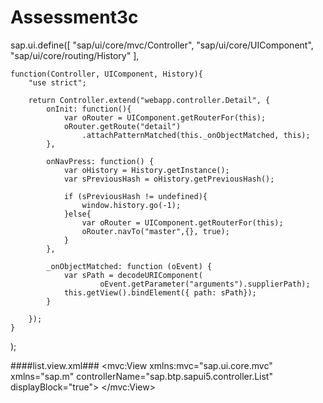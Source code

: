 # Assessment3c


sap.ui.define([
       "sap/ui/core/mvc/Controller",
       "sap/ui/core/UIComponent",
       "sap/ui/core/routing/History"
	], 
			
	function(Controller, UIComponent, History){
		"use strict";
		
		return Controller.extend("webapp.controller.Detail", {
			onInit: function(){
				var oRouter = UIComponent.getRouterFor(this);
				oRouter.getRoute("detail")
					.attachPatternMatched(this._onObjectMatched, this);	
			},
			
			onNavPress: function() {
				var oHistory = History.getInstance();
				var sPreviousHash = oHistory.getPreviousHash();
				
				if (sPreviousHash != undefined){
					window.history.go(-1);
				}else{
					var oRouter = UIComponent.getRouterFor(this);
					oRouter.navTo("master",{}, true);
				}
			},
			
			_onObjectMatched: function (oEvent) {			
				var sPath = decodeURIComponent(
						oEvent.getParameter("arguments").supplierPath);
				this.getView().bindElement({ path: sPath});
			}			
			
		});
	}
);

####list.view.xml###
<mvc:View xmlns:mvc="sap.ui.core.mvc" xmlns="sap.m" controllerName="sap.btp.sapui5.controller.List" displayBlock="true">
	<Page id="listPage" title="Nutrition Diet">
        <List id="list">
        <items>
            <FeedListItem icon="https://cdn-icons-png.flaticon.com/512/3480/3480823.png" info="Preferable schedule:  0700-0900" id="item0" sender="Breakfast" selected="true" type="Navigation"/>
        </items>
        </List>
        <FeedListItem xmlns:mvc="sap.ui.core.mvc" xmlns="sap.m" icon="https://encrypted-tbn0.gstatic.com/images?q=tbn:ANd9GcR3Mm1cMo1qAkpsUysuQo8H9pLHY0S0N6NHzcWMvY-hjSpiLKXkzMUI8kRLQXR1D0wEXdo&amp;usqp=CAU" info="Preferable schedule:  1200-1400" id="item0_copy2" sender="Lunch"/>
        <FeedListItem xmlns:mvc="sap.ui.core.mvc" xmlns="sap.m" icon="https://encrypted-tbn0.gstatic.com/images?q=tbn:ANd9GcRw_0t6S_MUvbmNhlg0Eww_5OoOZ4IKL_QFfQ&amp;usqp=CAU" info="Preferable schedule:  1500-2000" id="item0_copy3" sender="Dinner"/>
        <FeedListItem xmlns:mvc="sap.ui.core.mvc" xmlns="sap.m" icon="https://cdn-icons-png.flaticon.com/512/3082/3082058.png" info="Preferable schedule:  0700-0900" id="item0_copy4" sender="Snack"/>
    <content/>
    </Page>
</mvc:View>

